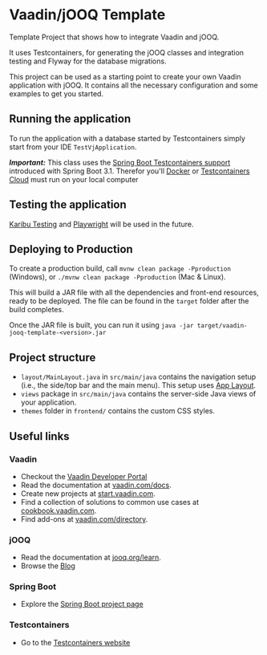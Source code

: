 # Vaadin/jOOQ Template

Template Project that shows how to integrate Vaadin and jOOQ.

It uses Testcontainers, for generating the jOOQ classes and integration testing and Flyway for the database migrations.  

This project can be used as a starting point to create your own Vaadin application with jOOQ.
It contains all the necessary configuration and some examples to get you started.

## Running the application

To run the application with a database started by Testcontainers simply start from your IDE `TestVjApplication`. 

***Important:***
This class uses the [Spring Boot Testcontainers support](https://spring.io/blog/2023/06/23/improved-testcontainers-support-in-spring-boot-3-1/) introduced with Spring Boot 3.1. Therefor you'll [Docker](https://www.docker.com) or [Testcontainers Cloud](https://testcontainers.com/cloud/) must run on your local computer

## Testing the application

[Karibu Testing](https://github.com/mvysny/karibu-testing) and [Playwright](https://playwright.dev) will be used in the future.

## Deploying to Production

To create a production build, call `mvnw clean package -Pproduction` (Windows),
or `./mvnw clean package -Pproduction` (Mac & Linux).

This will build a JAR file with all the dependencies and front-end resources,
ready to be deployed. The file can be found in the `target` folder after the build completes.

Once the JAR file is built, you can run it using
`java -jar target/vaadin-jooq-template-<version>.jar`

## Project structure

- `layout/MainLayout.java` in `src/main/java` contains the navigation setup (i.e., the side/top bar and the main menu). This setup uses [App Layout](https://vaadin.com/docs/components/app-layout).
- `views` package in `src/main/java` contains the server-side Java views of your application.
- `themes` folder in `frontend/` contains the custom CSS styles.

## Useful links

### Vaadin

- Checkout the [Vaadin Developer Portal](https://vaadin.com/developers)
- Read the documentation at [vaadin.com/docs](https://vaadin.com/docs).
- Create new projects at [start.vaadin.com](https://start.vaadin.com/).
- Find a collection of solutions to common use cases at [cookbook.vaadin.com](https://cookbook.vaadin.com/).
- Find add-ons at [vaadin.com/directory](https://vaadin.com/directory).

### jOOQ

- Read the documentation at [jooq.org/learn](https://www.jooq.org/learn/).
- Browse the [Blog](https://blog.jooq.org)

### Spring Boot

- Explore the [Spring Boot project page](https://spring.io/projects/spring-boot/) 

### Testcontainers

 - Go to the [Testcontainers website](https://testcontainers.com) 
